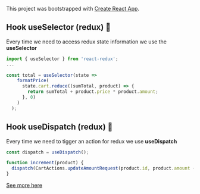This project was bootstrapped with [Create React App](https://github.com/facebook/create-react-app).

## Hook useSelector (redux) 🚀

Every time we need to access redux state information we use the **useSelector**

```jsx
import { useSelector } from 'react-redux';
...

const total = useSelector(state =>
    formatPrice(
      state.cart.reduce((sumTotal, product) => {
        return sumTotal + product.price * product.amount;
      }, 0)
    )
  );
```

## Hook useDispatch (redux) 🚀

Every time we need to tigger an action for redux we use **useDispatch**

```jsx
const dispatch = useDispatch();

function increment(product) {
  dispatch(CartActions.updateAmountRequest(product.id, product.amount + 1));
}
```

[See more here](https://github.com/kkkasio/Rocketshoes/blob/main/web/src/pages/Home/index.js)
